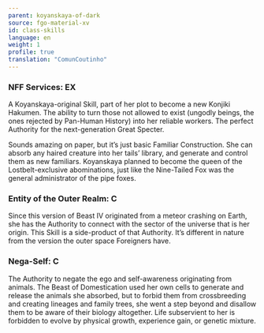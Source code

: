 ```yaml
---
parent: koyanskaya-of-dark
source: fgo-material-xv
id: class-skills
language: en
weight: 1
profile: true
translation: "ComunCoutinho"
---
```


### NFF Services: EX

A Koyanskaya-original Skill, part of her plot to become a new Konjiki Hakumen. The ability to turn those not allowed to exist (ungodly beings, the ones rejected by Pan-Human History) into her reliable workers. The perfect Authority for the next-generation Great Specter.

Sounds amazing on paper, but it’s just basic Familiar Construction. She can absorb any haired creature into her tails’ library, and generate and control them as new familiars. Koyanskaya planned to become the queen of the Lostbelt-exclusive abominations, just like the Nine-Tailed Fox was the general administrator of the pipe foxes.

### Entity of the Outer Realm: C

Since this version of Beast IV originated from a meteor crashing on Earth, she has the Authority to connect with the sector of the universe that is her origin. This Skill is a side-product of that Authority. It’s different in nature from the version the outer space Foreigners have.

### Nega-Self: C

The Authority to negate the ego and self-awareness originating from animals. The Beast of Domestication used her own cells to generate and release the animals she absorbed, but to forbid them from crossbreeding and creating lineages and family trees, she went a step beyond and disallow them to be aware of their biology altogether. Life subservient to her is forbidden to evolve by physical growth, experience gain, or genetic mixture.
